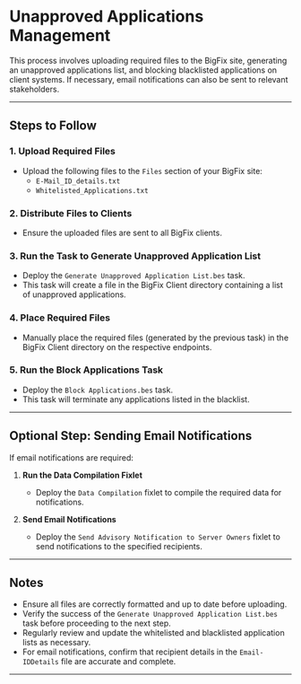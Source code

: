 
# Unapproved Applications Management

This process involves uploading required files to the BigFix site, generating an unapproved applications list, and blocking blacklisted applications on client systems. If necessary, email notifications can also be sent to relevant stakeholders.

---

## Steps to Follow

### 1. **Upload Required Files**
   - Upload the following files to the `Files` section of your BigFix site:
     - `E-Mail_ID_details.txt`
     - `Whitelisted_Applications.txt`

### 2. **Distribute Files to Clients**
   - Ensure the uploaded files are sent to all BigFix clients.

### 3. **Run the Task to Generate Unapproved Application List**
   - Deploy the `Generate Unapproved Application List.bes` task.
   - This task will create a file in the BigFix Client directory containing a list of unapproved applications.

### 4. **Place Required Files**
   - Manually place the required files (generated by the previous task) in the BigFix Client directory on the respective endpoints.

### 5. **Run the Block Applications Task**
   - Deploy the `Block Applications.bes` task.
   - This task will terminate any applications listed in the blacklist.

---

## Optional Step: Sending Email Notifications
If email notifications are required:
1. **Run the Data Compilation Fixlet**
   - Deploy the `Data Compilation` fixlet to compile the required data for notifications.

2. **Send Email Notifications**
   - Deploy the `Send Advisory Notification to Server Owners` fixlet to send notifications to the specified recipients.

---

## Notes
- Ensure all files are correctly formatted and up to date before uploading.
- Verify the success of the `Generate Unapproved Application List.bes` task before proceeding to the next step.
- Regularly review and update the whitelisted and blacklisted application lists as necessary.
- For email notifications, confirm that recipient details in the `Email-IDDetails` file are accurate and complete.

---
